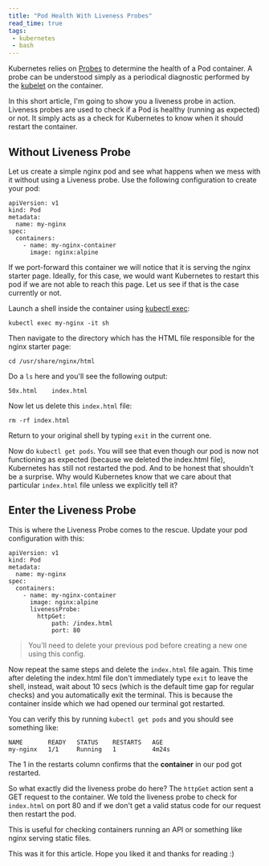 ```yaml
---
title: "Pod Health With Liveness Probes"
read_time: true
tags:
 - kubernetes
 - bash
---
```


Kubernetes relies on [Probes](https://kubernetes.io/docs/tasks/configure-pod-container/configure-liveness-readiness-startup-probes/) to determine the health of a Pod container. A probe can be understood simply as a periodical diagnostic performed by the [kubelet](https://dev.to/rinkiyakedad/introduction-to-kubernetes-55o7) on the container.

In this short article, I'm going to show you a liveness probe in action. Liveness probes are used to check if a Pod is healthy (running as expected) or not. It simply acts as a check for Kubernetes to know when it should restart the container.

## Without Liveness Probe

Let us create a simple nginx pod and see what happens when we mess with it without using a Liveness probe. Use the following configuration to create your pod:

```
apiVersion: v1
kind: Pod
metadata:
  name: my-nginx
spec:
  containers:
    - name: my-nginx-container
      image: nginx:alpine
```

If we port-forward this container we will notice that it is serving the nginx starter page. Ideally, for this case, we would want Kubernetes to restart this pod if we are not able to reach this page. Let us see if that is the case currently or not.
 
Launch a shell inside the container using [kubectl exec](http://rinkiyakedad.github.io/kubectl-exec-is-so-cool):

```
kubectl exec my-nginx -it sh
```

Then navigate to the directory which has the HTML file responsible for the nginx starter page:

```
cd /usr/share/nginx/html
```

Do a `ls` here and you'll see the following output:

```
50x.html    index.html
```

Now let us delete this `index.html` file:

```
rm -rf index.html
```

Return to your original shell by typing `exit` in the current one.

Now do `kubectl get pods`. You will see that even though our pod is now not functioning as expected (because we deleted the index.html file), Kubernetes has still not restarted the pod. And to be honest that shouldn't be a surprise. Why would Kubernetes know that we care about that particular `index.html` file unless we explicitly tell it?

## Enter the Liveness Probe

This is where the Liveness Probe comes to the rescue. Update your pod configuration with this:

```
apiVersion: v1
kind: Pod
metadata:
  name: my-nginx
spec:
  containers:
    - name: my-nginx-container
      image: nginx:alpine
      livenessProbe:
        httpGet:
            path: /index.html
            port: 80
```

> You'll need to delete your previous pod before creating a new one using this config. 

Now repeat the same steps and delete the `index.html` file again. This time after deleting the index.html file don't immediately type `exit` to leave the shell, instead, wait about 10 secs (which is the default time gap for regular checks) and you automatically exit the terminal. This is because the container inside which we had opened our terminal got restarted.

You can verify this by running `kubectl get pods` and you should see something like:

```
NAME       READY   STATUS    RESTARTS   AGE
my-nginx   1/1     Running   1          4m24s
```

The 1 in the restarts column confirms that the **container** in our pod got restarted.

So what exactly did the liveness probe do here? 
The `httpGet` action sent a GET request to the container. We told the liveness probe to check for `index.html` on port 80 and if we don't get a valid status code for our request then restart the pod. 

This is useful for checking containers running an API or something like nginx serving static files.

This was it for this article. Hope you liked it and thanks for reading :)
